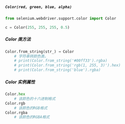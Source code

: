 ##### `Color(red, green, blue, alpha)`
```python
from selenium.webdriver.support.color import Color

c = Color(255, 255, 255, 0.5)
```
##### Color 类方法
```python
Color.from_string(str_) → Color
	# 字符串转颜色类。
	# print(Color.from_string('#00ff33').rgba)
	# print(Color.from_string('rgb(1, 255, 3)').hex)
	# print(Color.from_string('blue').rgba)
```
##### Color 实例属性
```python
Color.hex
	# 该颜色的十六进制格式
Color.rgb
	# 该颜色的RGB格式
Color.rgba
	# 该颜色的RGBA格式
```